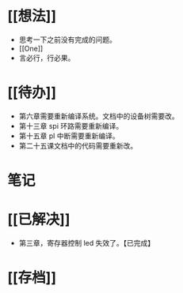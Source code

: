 # [[想法]]
- 思考一下之前没有完成的问题。
- [[One]]
- 言必行，行必果。

# [[待办]]
- 第六章需要重新编译系统。文档中的设备树需要改。
- 第十三章 spi 环路需要重新编译。
- 第十五章 pl 中断需要重新编译。
- 第二十五课文档中的代码需要重新改。

# 笔记

# [[已解决]]
- 第三章，寄存器控制 led 失效了。【已完成】

# [[存档]]